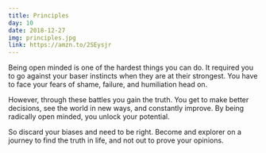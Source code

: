 ```yaml
---
title: Principles
day: 10
date: 2018-12-27
img: principles.jpg
link: https://amzn.to/2SEysjr
---
```


Being open minded is one of the hardest things you can do. It required you to
go against your baser instincts when they are at their strongest. You have to
face your fears of shame, failure, and humiliation head on.

However, through these battles you gain the truth. You get to make better
decisions, see the world in new ways, and constantly improve. By being
radically open minded, you unlock your potential.

So discard your biases and need to be right. Become and explorer on a journey
to find the truth in life, and not out to prove your opinions.
